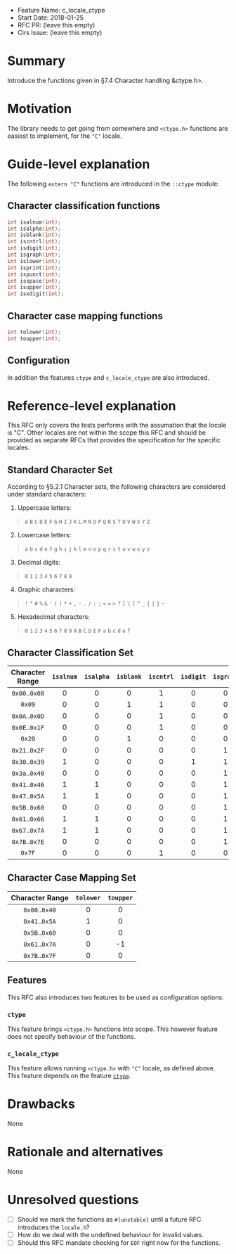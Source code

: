 - Feature Name: c_locale_ctype
- Start Date: 2018-01-25
- RFC PR: (leave this empty)
- Cirs Issue: (leave this empty)

# Summary
[Summary]: #summary

Introduce the functions given in §7.4 Character handling &amp;ctype.h>.

# Motivation
[Motivation]: #motivation

The library needs to get going from somewhere and `<ctype.h>` functions are
easiest to implement, for the `"C"` locale.

# Guide-level explanation
[Guide-level explanation]: #guide-level-explanation

The following `extern "C"` functions are introduced in the `::ctype` module:

## Character classification functions
[Character classification functions]: #character-classification-functions

```C
int isalnum(int);
int isalpha(int);
int isblank(int);
int iscntrl(int);
int isdigit(int);
int isgraph(int);
int islower(int);
int isprint(int);
int ispunct(int);
int isspace(int);
int isupper(int);
int isxdigit(int);
```

## Character case mapping functions
[Character case mapping functions]: #character-case-mapping-functions

```C
int tolower(int);
int toupper(int);
```

## Configuration
[Configuration]: #configuration

In addition the features `ctype` and `c_locale_ctype` are also introduced.

# Reference-level explanation
[Refernce-level explanation]: #reference-level-explanation

This RFC only covers the tests performs with the assumation that the locale is
"C". Other locales are not within the scope this RFC and should be provided as
separate RFCs that provides the specification for the specific locales.

## Standard Character Set
[Standard Character Set]: #standard-character-set

According to §5.2.1 Character sets, the following characters are considered
under standard characters:
1. Uppercase letters:
> `A` `B` `C` `D` `E` `F` `G` `H` `I` `J` `K` `L` `M`
> `N` `O` `P` `Q` `R` `S` `T` `U` `V` `W` `X` `Y` `Z`
2. Lowercase letters:
> `a` `b` `c` `d` `e` `f` `g` `h` `i` `j` `k` `l` `m`
> `n` `o` `p` `q` `r` `s` `t` `u` `v` `w` `x` `y` `z`
3. Decimal digits:
> `0` `1` `2` `3` `4` `5` `6` `7` `8` `9`
4. Graphic characters:
> `!` `"` `#` `%` `&` `'` `(` `)` `*` `+` `,` `-` `.` `/` `:`
> `;` `<` `=` `>` `?` `[` `\` `]` `^` `_` `{` `|` `}` `~`
5. Hexadecimal characters:
> `0` `1` `2` `3` `4` `5` `6` `7` `8` `9`
> `A` `B` `C` `D` `E` `F`
> `a` `b` `c` `d` `e` `f`

## Character Classification Set
[Character Classification Set]: #character-classification-set

 Character Range | `isalnum` | `isalpha` | `isblank` | `iscntrl` | `isdigit` | `isgraph` | `islower` | `isprint` | `ispunct` | `isspace` | `isupper` | `isxdigit`
:---------------:|:---------:|:---------:|:---------:|:---------:|:---------:|:---------:|:---------:|:---------:|:---------:|:---------:|:---------:|:----------:
 `0x00`..`0x08`  | 0         | 0         | 0         | 1         | 0         | 0         | 0         | 0         | 0         | 0         | 0         | 0
 `0x09`          | 0         | 0         | 1         | 1         | 0         | 0         | 0         | 0         | 0         | 1         | 0         | 0
 `0x0A`..`0x0D`  | 0         | 0         | 0         | 1         | 0         | 0         | 0         | 0         | 0         | 1         | 0         | 0
 `0x0E`..`0x1F`  | 0         | 0         | 0         | 1         | 0         | 0         | 0         | 0         | 0         | 0         | 0         | 0
 `0x20`          | 0         | 0         | 1         | 0         | 0         | 0         | 0         | 1         | 0         | 1         | 0         | 0
 `0x21`..`0x2F`  | 0         | 0         | 0         | 0         | 0         | 1         | 0         | 1         | 1         | 0         | 0         | 0
 `0x30`..`0x39`  | 1         | 0         | 0         | 0         | 1         | 1         | 0         | 1         | 0         | 0         | 0         | 1
 `0x3a`..`0x40`  | 0         | 0         | 0         | 0         | 0         | 1         | 0         | 1         | 1         | 0         | 0         | 0
 `0x41`..`0x46`  | 1         | 1         | 0         | 0         | 0         | 1         | 0         | 1         | 0         | 0         | 1         | 1
 `0x47`..`0x5A`  | 1         | 1         | 0         | 0         | 0         | 1         | 0         | 1         | 0         | 0         | 1         | 0
 `0x5B`..`0x60`  | 0         | 0         | 0         | 0         | 0         | 1         | 0         | 1         | 1         | 0         | 0         | 0
 `0x61`..`0x66`  | 1         | 1         | 0         | 0         | 0         | 1         | 1         | 1         | 0         | 0         | 0         | 1
 `0x67`..`0x7A`  | 1         | 1         | 0         | 0         | 0         | 1         | 1         | 1         | 0         | 0         | 0         | 0
 `0x7B`..`0x7E`  | 0         | 0         | 0         | 0         | 0         | 1         | 0         | 1         | 1         | 0         | 0         | 0
 `0x7F`          | 0         | 0         | 0         | 1         | 0         | 0         | 0         | 0         | 0         | 0         | 0         | 0

## Character Case Mapping Set
[Character Case Mapping Set]: #character-case-mapping-set

 Character Range | `tolower` | `toupper`
:---------------:|:---------:|:---------:
 `0x00`..`0x40`  | 0         | 0
 `0x41`..`0x5A`  | 1         | 0
 `0x5B`..`0x60`  | 0         | 0
 `0x61`..`0x7A`  | 0         | -1
 `0x7B`..`0x7F`  | 0         | 0

## Features
[Features]: #features

This RFC also introduces two features to be used as configuration options:

### `ctype`
[`ctype`]: #ctype

This feature brings `<ctype.h>` functions into scope. This however feature
does not specify behaviour of the functions.

### `c_locale_ctype`
[`c_locale_ctype`]: #c_locale_ctype

This feature allows running `<ctype.h>` with `"C"` locale, as defined above.
This feature depends on the feature [`ctype`].

# Drawbacks
[Drawbacks]: #drawbacks

None

# Rationale and alternatives
[Rationale and alternatives]: #rationale-and-alternatives

None

# Unresolved questions
[Unresolved questions]: #unresolved-questions

* [ ] Should we mark the functions as `#[unstable]` until a future RFC
introduces the `locale.h`?
* [ ] How do we deal with the undefined behaviour for invalid values.
* [ ] Should this RFC mandate checking for `EOF` right now for the functions.
